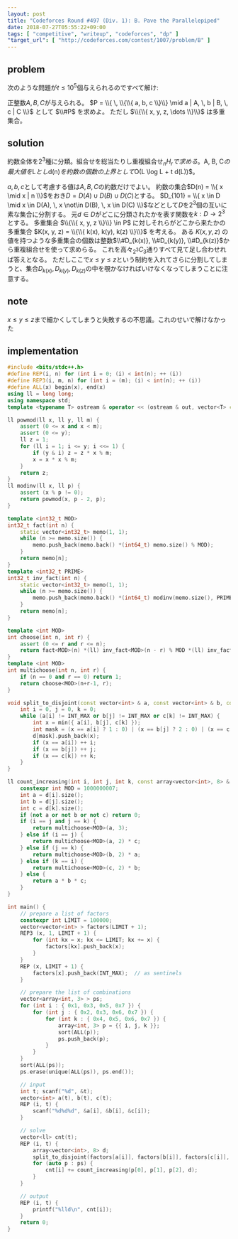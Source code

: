 ```yaml
---
layout: post
title: "Codeforces Round #497 (Div. 1): B. Pave the Parallelepiped"
date: 2018-07-27T05:55:22+09:00
tags: [ "competitive", "writeup", "codeforces", "dp" ]
"target_url": [ "http://codeforces.com/contest/1007/problem/B" ]
---
```


<!-- {% raw %} -->

## problem

次のような問題が$t \le 10^5$個与えられるのですべて解け:

正整数$A, B, C$が与えられる。
$P = \\{ \, \\{\\{ a, b, c \\}\\} \mid a | A, \, b | B, \, c | C \\}$ として $\\#P$ を求めよ。
ただし $\\{\\{ x, y, z, \dots \\}\\}$ は多重集合。

## solution

約数全体を$2^3$種に分類。組合せを総当たりし重複組合せ<span>${}_nH_r$</span>$で求める。$A, B, C$の最大値を$L$とし$d(n)$を約数の個数の上界として$O(L \log L + t d(L))$。

$a, b, c$として考慮する値は$A, B, C$の約数だけでよい。
約数の集合$D(n) = \\{ x \mid x | n \\}$をおき$D = D(A) \cup D(B) \cup D(C)$とする。
<span>$D_{101} = \\{ x \in D \mid x \in D(A), \, x \not\in D(B), \, x \in D(C) \\}$</span>などとして$D$を$2^3$個の互いに素な集合に分割する。
元$d \in D$がどこに分類されたかを表す関数を$k : D \to 2^3$とする。
多重集合 $\\{\\{ x, y, z \\}\\} \in P$ に対しそれらがどこから来たかの多重集合 $K(x, y, z) = \\{\\{ k(x), k(y), k(z) \\}\\}$ を考える。
ある $K(x, y, z)$ の値を持つような多重集合の個数は整数<span>$\\#D_{k(x)}, \\#D_{k(y)}, \\#D_{k(z)}$</span>から重複組合せを使って求めらる。
これを高々<span>${}_{2^3}C_3$</span>通りすべて見て足し合わせれば答えとなる。
ただしここで$x \le y \le z$という制約を入れてさらに分割してしまうと、集合<span>$D_{k(x)}, D_{k(y)}, D_{k(z)}$</span>の中を覗かなければいけなくなってしまうことに注意する。

## note

$x \le y \le z$まで細かくしてしまうと失敗するの不思議。これのせいで解けなかった

## implementation

``` c++
#include <bits/stdc++.h>
#define REP(i, n) for (int i = 0; (i) < int(n); ++ (i))
#define REP3(i, m, n) for (int i = (m); (i) < int(n); ++ (i))
#define ALL(x) begin(x), end(x)
using ll = long long;
using namespace std;
template <typename T> ostream & operator << (ostream & out, vector<T> const & xs) { REP (i, int(xs.size()) - 1) out << xs[i] << ' '; if (not xs.empty()) out << xs.back(); return out; }

ll powmod(ll x, ll y, ll m) {
    assert (0 <= x and x < m);
    assert (0 <= y);
    ll z = 1;
    for (ll i = 1; i <= y; i <<= 1) {
        if (y & i) z = z * x % m;
        x = x * x % m;
    }
    return z;
}
ll modinv(ll x, ll p) {
    assert (x % p != 0);
    return powmod(x, p - 2, p);
}

template <int32_t MOD>
int32_t fact(int n) {
    static vector<int32_t> memo(1, 1);
    while (n >= memo.size()) {
        memo.push_back(memo.back() *(int64_t) memo.size() % MOD);
    }
    return memo[n];
}
template <int32_t PRIME>
int32_t inv_fact(int n) {
    static vector<int32_t> memo(1, 1);
    while (n >= memo.size()) {
        memo.push_back(memo.back() *(int64_t) modinv(memo.size(), PRIME) % PRIME);
    }
    return memo[n];
}

template <int MOD>
int choose(int n, int r) {
    assert (0 <= r and r <= n);
    return fact<MOD>(n) *(ll) inv_fact<MOD>(n - r) % MOD *(ll) inv_fact<MOD>(r) % MOD;
}
template <int MOD>
int multichoose(int n, int r) {
    if (n == 0 and r == 0) return 1;
    return choose<MOD>(n+r-1, r);
}

void split_to_disjoint(const vector<int> & a, const vector<int> & b, const vector<int> & c, array<vector<int>, 8> & d) {
    int i = 0, j = 0, k = 0;
    while (a[i] != INT_MAX or b[j] != INT_MAX or c[k] != INT_MAX) {
        int x = min({ a[i], b[j], c[k] });
        int mask = (x == a[i] ? 1 : 0) | (x == b[j] ? 2 : 0) | (x == c[k] ? 4 : 0);
        d[mask].push_back(x);
        if (x == a[i]) ++ i;
        if (x == b[j]) ++ j;
        if (x == c[k]) ++ k;
    }
}

ll count_increasing(int i, int j, int k, const array<vector<int>, 8> & d) {
    constexpr int MOD = 1000000007;
    int a = d[i].size();
    int b = d[j].size();
    int c = d[k].size();
    if (not a or not b or not c) return 0;
    if (i == j and j == k) {
        return multichoose<MOD>(a, 3);
    } else if (i == j) {
        return multichoose<MOD>(a, 2) * c;
    } else if (j == k) {
        return multichoose<MOD>(b, 2) * a;
    } else if (k == i) {
        return multichoose<MOD>(c, 2) * b;
    } else {
        return a * b * c;
    }
}

int main() {
    // prepare a list of factors
    constexpr int LIMIT = 100000;
    vector<vector<int> > factors(LIMIT + 1);
    REP3 (x, 1, LIMIT + 1) {
        for (int kx = x; kx <= LIMIT; kx += x) {
            factors[kx].push_back(x);
        }
    }
    REP (x, LIMIT + 1) {
        factors[x].push_back(INT_MAX);  // as sentinels
    }

    // prepare the list of combinations
    vector<array<int, 3> > ps;
    for (int i : { 0x1, 0x3, 0x5, 0x7 }) {
        for (int j : { 0x2, 0x3, 0x6, 0x7 }) {
            for (int k : { 0x4, 0x5, 0x6, 0x7 }) {
                array<int, 3> p = {{ i, j, k }};
                sort(ALL(p));
                ps.push_back(p);
            }
        }
    }
    sort(ALL(ps));
    ps.erase(unique(ALL(ps)), ps.end());

    // input
    int t; scanf("%d", &t);
    vector<int> a(t), b(t), c(t);
    REP (i, t) {
        scanf("%d%d%d", &a[i], &b[i], &c[i]);
    }

    // solve
    vector<ll> cnt(t);
    REP (i, t) {
        array<vector<int>, 8> d;
        split_to_disjoint(factors[a[i]], factors[b[i]], factors[c[i]], d);
        for (auto p : ps) {
            cnt[i] += count_increasing(p[0], p[1], p[2], d);
        }
    }

    // output
    REP (i, t) {
        printf("%lld\n", cnt[i]);
    }
    return 0;
}
```

<!-- {% endraw %} -->
